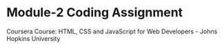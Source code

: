 # Module-2 Coding Assignment
Coursera Course: HTML, CSS and JavaScript for Web Developers - Johns Hopkins University